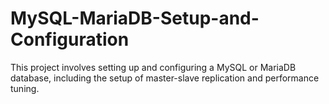 # MySQL-MariaDB-Setup-and-Configuration
This project involves setting up and configuring a MySQL or MariaDB database, including the setup of master-slave replication and performance tuning.
